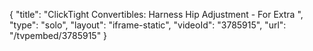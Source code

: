 {
    "title": "ClickTight Convertibles: Harness Hip Adjustment - For Extra ",
    "type": "solo",
    "layout": "iframe-static",
    "videoId": "3785915",
    "url": "\/tvpembed\/3785915"
}